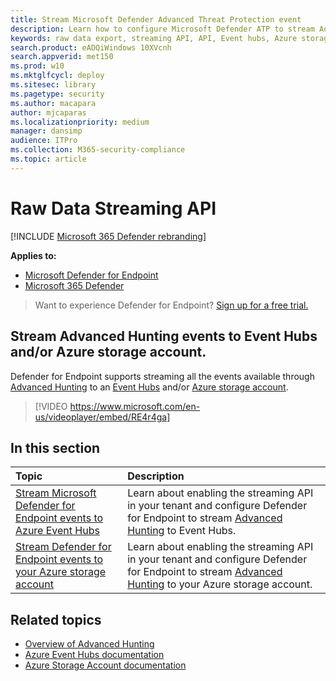 ```yaml
---
title: Stream Microsoft Defender Advanced Threat Protection event 
description: Learn how to configure Microsoft Defender ATP to stream Advanced Hunting events to Event Hubs or Azure storage account
keywords: raw data export, streaming API, API, Event hubs, Azure storage, storage account, Advanced Hunting, raw data sharing
search.product: eADQiWindows 10XVcnh
search.appverid: met150
ms.prod: w10
ms.mktglfcycl: deploy
ms.sitesec: library
ms.pagetype: security
ms.author: macapara
author: mjcaparas
ms.localizationpriority: medium
manager: dansimp
audience: ITPro
ms.collection: M365-security-compliance 
ms.topic: article
---
```


# Raw Data Streaming API

[!INCLUDE [Microsoft 365 Defender rebranding](../../includes/microsoft-defender.md)]

**Applies to:**
- [Microsoft Defender for Endpoint](https://go.microsoft.com/fwlink/p/?linkid=2146631)
- [Microsoft 365 Defender](https://go.microsoft.com/fwlink/?linkid=2118804)

> Want to experience Defender for Endpoint? [Sign up for a free trial.](https://www.microsoft.com/microsoft-365/windows/microsoft-defender-atp?ocid=docs-wdatp-configuresiem-abovefoldlink) 

## Stream Advanced Hunting events to Event Hubs and/or Azure storage account.

Defender for Endpoint supports streaming all the events available through [Advanced Hunting](advanced-hunting-overview.md) to an [Event Hubs](https://docs.microsoft.com/azure/event-hubs/) and/or [Azure storage account](https://docs.microsoft.com/azure/event-hubs/).

> [!VIDEO https://www.microsoft.com/en-us/videoplayer/embed/RE4r4ga]


## In this section

Topic | Description
:---|:---
[Stream Microsoft Defender for Endpoint events to Azure Event Hubs](raw-data-export-event-hub.md)| Learn about enabling the streaming API in your tenant and configure Defender for Endpoint to stream [Advanced Hunting](advanced-hunting-overview.md) to Event Hubs.
[Stream Defender for Endpoint events to your Azure storage account](raw-data-export-storage.md)| Learn about enabling the streaming API in your tenant and configure Defender for Endpoint to stream [Advanced Hunting](advanced-hunting-overview.md) to your Azure storage account.


## Related topics
- [Overview of Advanced Hunting](advanced-hunting-overview.md)
- [Azure Event Hubs documentation](https://docs.microsoft.com/azure/event-hubs/)
- [Azure Storage Account documentation](https://docs.microsoft.com/azure/storage/common/storage-account-overview)
